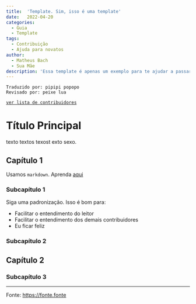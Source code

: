 ```yaml
---
title:  'Template. Sim, isso é uma template'
date:   2022-04-20
categories:
  - Guia
  - Template
tags:
  - Contribuição
  - Ajuda para novatos
author:
  - Matheus Bach
  - Sua Mãe
description: 'Essa template é apenas um exemplo para te ajudar a passar textos para esse padrão. Obviamente esse documento não é para ser traduzido, apenas para servir como exemplo'
---
```


```
Traduzido por: pipipi popopo
Revisado por: peixe lua
```
[```ver lista de contribuidores```](/about/#contribuidores)

# Título Principal
texto textos texost exto sexo.

## Capítulo 1
Usamos ```markdown```. Aprenda [aqui](https://github.com/luong-komorebi/Markdown-Tutorial/blob/master/README_pt-BR.md)

### Subcapítulo 1
Siga uma padronização. Isso é bom para:
- Facilitar o entendimento do leitor
- Facilitar o entendimento dos demais contribuidores
- Eu ficar feliz

### Subcapítulo 2
## Capítulo 2
### Subcapítulo 3

---
Fonte: https://fonte.fonte